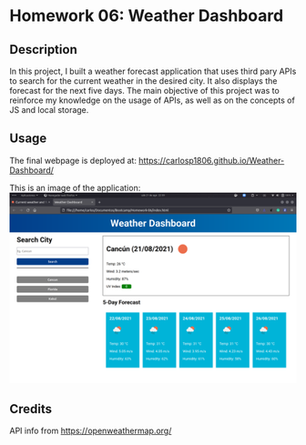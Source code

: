 # Homework 06: Weather Dashboard

## Description

In this project, I built a weather forecast application that uses third pary APIs to search for the current weather in the desired city. It also displays the forecast for the next five days. The main objective of this project was to reinforce my knowledge on the usage of APIs, as well as on the concepts of JS and local storage.

## Usage

The final webpage is deployed at:
https://carlosp1806.github.io/Weather-Dashboard/

This is an image of the application:
![PageSample](Assets/Images/weather.png)

## Credits
API info from https://openweathermap.org/